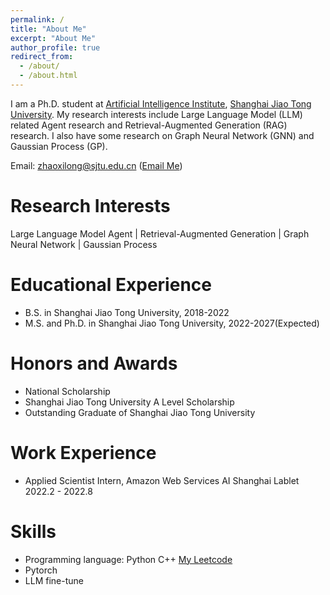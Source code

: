 ```yaml
---
permalink: /
title: "About Me"
excerpt: "About Me"
author_profile: true
redirect_from: 
  - /about/
  - /about.html
---
```



I am a Ph.D. student at [Artificial Intelligence Institute](https://ai.sjtu.edu.cn/), [Shanghai Jiao Tong University](https://www.sjtu.edu.cn/). My research interests include Large Language Model (LLM) related Agent research and Retrieval-Augmented Generation (RAG) research. I also have some research on Graph Neural Network (GNN) and Gaussian Process (GP). 

<!-- You can find my CV here:[Xilong Zhao's Curriculum Vitae](../assets/) -->
Email: zhaoxilong@sjtu.edu.cn ([Email Me](mailto:zhaoxilong@sjtu.edu.cn))

Research Interests
======
Large Language Model Agent | Retrieval-Augmented Generation |  Graph Neural Network | Gaussian Process

Educational Experience
======
* B.S. in Shanghai Jiao Tong University, 2018-2022 
* M.S. and Ph.D. in Shanghai Jiao Tong University, 2022-2027(Expected)  

Honors and Awards
======
* National Scholarship
* Shanghai Jiao Tong University A Level Scholarship
* Outstanding Graduate of Shanghai Jiao Tong University

Work Experience
======
* Applied Scientist Intern, Amazon Web Services AI Shanghai Lablet 2022.2 - 2022.8

Skills
======
* Programming language: Python C++ [My Leetcode](https://leetcode.cn/u/billzxl/)
* Pytorch
* LLM fine-tune

